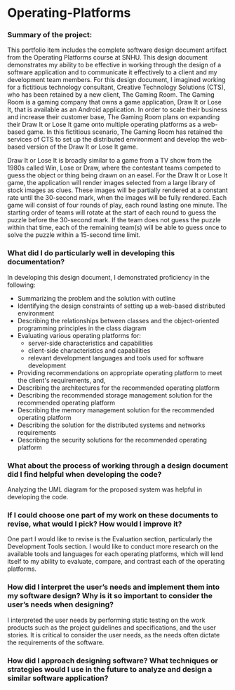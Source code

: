 # Operating-Platforms

### Summary of the project:
This portfolio item includes the complete software design document artifact from the Operating Platforms course at SNHU. This design document demonstrates my ability to be effective in working through the design of a software application and to communicate it effectively to a client and my development team members. For this design document, I imagined working for a fictitious technology consultant, Creative Technology Solutions (CTS), who has been retained by a new client, The Gaming Room. The Gaming Room is a gaming company that owns a game application, Draw It or Lose It, that is available as an Android application. In order to scale their business and increase their customer base, The Gaming Room plans on expanding their Draw It or Lose It game onto multiple operating platforms as a web-based game. In this fictitious scenario, The Gaming Room has retained the services of CTS to set up the distributed environment and develop the web-based version of the Draw It or Lose It game. 

Draw It or Lose It is broadly similar to a game from a TV show from the 1980s called Win, Lose or Draw, where the contestant teams competed to guess the object or thing being drawn on an easel. For the Draw It or Lose It game, the application will render images selected from a large library of stock images as clues. These images will be partially rendered at a constant rate until the 30-second mark, when the images will be fully rendered. Each game will consist of four rounds of play, each round lasting one minute. The starting order of teams will rotate at the start of each round to guess the puzzle before the 30-second mark. If the team does not guess the puzzle within that time, each of the remaining team(s) will be able to guess once to solve the puzzle within a 15-second time limit. 


### What did I do particularly well in developing this documentation?
In developing this design document, I demonstrated proficiency in the following:
- Summarizing the problem and the solution with outline
- Identifying the design constraints of setting up a web-based distributed environment
- Describing the relationships between classes and the object-oriented programming principles in the class diagram
- Evaluating various operating platforms for:
    - server-side characteristics and capabilities
    - client-side characteristics and capabilities
    - relevant development languages and tools used for software development
- Providing recommendations on appropriate operating platform to meet the client's requirements, and,
- Describing the architectures for the recommended operating platform
- Describing the recommended storage management solution for the recommended operating platform
- Describing the memory management solution for the recommended operating platform
- Describing the solution for the distributed systems and networks requirements
- Describing the security solutions for the recommended operating platform

### What about the process of working through a design document did I find helpful when developing the code?
Analyzing the UML diagram for the proposed system was helpful in developing the code. 

### If I could choose one part of my work on these documents to revise, what would I pick? How would I improve it?
One part I would like to revise is the Evaluation section, particularly the Development Tools section. I would like to conduct more research on the available tools and languages for each operating platforms, which will lend itself to my ability to evaluate, compare, and contrast each of the operating platforms.

### How did I interpret the user’s needs and implement them into my software design? Why is it so important to consider the user’s needs when designing?
I interpreted the user needs by performing static testing on the work products such as the project guidelines and specifications, and the user stories. It is critical to consider the user needs, as the needs often dictate the requirements of the software. 

### How did I approach designing software? What techniques or strategies would I use in the future to analyze and design a similar software application?
